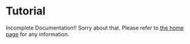 # Tutorial

Incomplete Documentation!! Sorry about that. Please refer to [the home page](https://amalolan.github.io/receipt-printer/) for any information.

